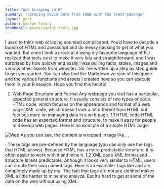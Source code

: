 ```yaml
---
title: "Web Scraping in R"
summary: "Scraping movie Data from IMDB with the rvest package"
layout: post
author: Gaurav Tiwari
thumbnail: posts/useful-tools.jpg
---
```

I used to think web scraping sounded complicated. You’d have to decode a bunch of HTML and Javascript and do messy hacking to get at what you wanted.
But once I took a crack at it using my favourite language of R, I realized that tools exist to make it very tidy and straightforward, and I was surprised by how quickly and easily I was pulling facts, tables, images and various other assets from websites.
So I’ve written up a step by step guide to get you started. You can also find the Markdown version of this guide and the various functions and assets I created here so you can execute them in your R session.
Hope you find this helpful!
1. Web Page Structure and Format
Any webpage you visit has a particular, expected general structure. It usually consists of two types of code.
HTML code, which focuses on the appearance and format of a web page.
XML code, which doesn’t look a lot different from HTML but focuses more on managing data in a web page.
1.1 HTML code
HTML code has an expected format and structure, to make it easy for people to develop web pages. Here is an example of a simple HTML page:
<img src="Downloads/webapp.png" alt="Web">
As you can see, the content is wrapped in tags like <head>, <body>, <p>. These tags are pre-defined by the language (you can only use the tags that HTML allows). Because HTML has a more predictable structure, it is often easier to work with it and mine it.
1.2 XML code
XML format and structure is less predictable. Although it looks very similar to HTML, users can create their own named tags. Here is an example:
Tags like <to> and <from> are completely made up by me. The fact that tags are not pre-defined makes XML a little harder to mine and analyze. But it’s hard to get at some of the data on the web without using XML.
